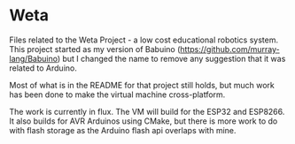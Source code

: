 Weta
=======
Files related to the Weta Project - a low cost educational robotics system.
This project started as my version of Babuino (https://github.com/murray-lang/Babuino) but I changed the name to remove any suggestion that it was related to Arduino.

Most of what is in the README for that project still holds, but much work has been done to make the virtual machine cross-platform.

The work is currently in flux. 
The VM will build for the ESP32 and ESP8266.
It also builds for AVR Arduinos using CMake, but there is more work to do with flash storage as the Arduino flash api overlaps with mine.

